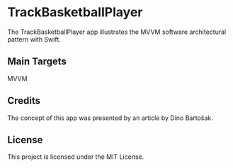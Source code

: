 # TrackBasketballPlayer
The TrackBasketballPlayer app illustrates the MVVM software architectural pattern with Swift.

## Main Targets
MVVM

## Credits
The concept of this app was presented by an article by Dino Bartošak.

## License
This project is licensed under the MIT License.